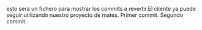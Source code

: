 esto sera un fichero para mostrar los commits a revertir.El cliente ya puede seguir utilizando nuestro proyecto de mates. Primer commit. Segundo commit. 

